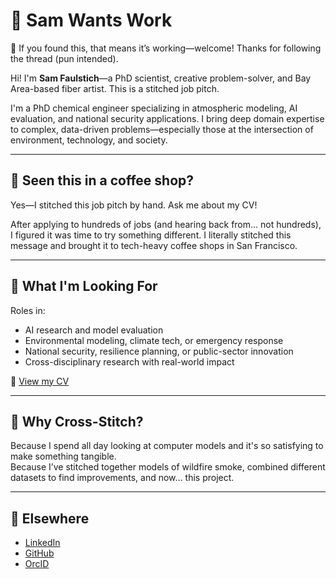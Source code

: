 # 🧵 Sam Wants Work

👋 If you found this, that means it’s working—welcome! Thanks for following the thread (pun intended).

Hi! I'm **Sam Faulstich**—a PhD scientist, creative problem-solver, and Bay Area-based fiber artist. This is a stitched job pitch.

I'm a PhD chemical engineer specializing in atmospheric modeling, AI evaluation, and national security applications. I bring deep domain expertise to complex, data-driven problems—especially those at the intersection of environment, technology, and society.

---

## 🧵 Seen this in a coffee shop?

Yes—I stitched this job pitch by hand. Ask me about my CV!

After applying to hundreds of jobs (and hearing back from... not hundreds), I figured it was time to try something different. 
I literally stitched this message and brought it to tech-heavy coffee shops in San Francisco.  

---

## 🎯 What I'm Looking For

Roles in:
- AI research and model evaluation
- Environmental modeling, climate tech, or emergency response
- National security, resilience planning, or public-sector innovation
- Cross-disciplinary research with real-world impact

📄 [View my CV](Sam_Faulstich_CV.pdf)

---

## 📍 Why Cross-Stitch?

Because I spend all day looking at computer models and it's so satisfying to make something tangible.  
Because I’ve stitched together models of wildfire smoke, combined different datasets to find improvements, and now… this project.

---

## 🔗 Elsewhere

- [LinkedIn](https://www.linkedin.com/in/sam-d-faulstich-08aa92175/)
- [GitHub](https://sdf-works.github.io)
- [OrcID](https://orcid.org/0000-0002-4445-9660)
